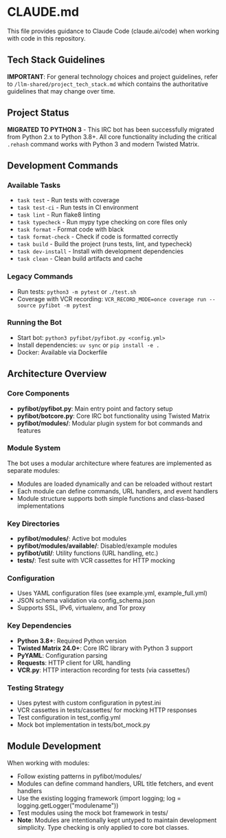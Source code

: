# CLAUDE.md

This file provides guidance to Claude Code (claude.ai/code) when working with code in this repository.

## Tech Stack Guidelines

**IMPORTANT**: For general technology choices and project guidelines, refer to `/llm-shared/project_tech_stack.md` which contains the authoritative guidelines that may change over time.

## Project Status

**MIGRATED TO PYTHON 3** - This IRC bot has been successfully migrated from Python 2.x to Python 3.8+. All core functionality including the critical `.rehash` command works with Python 3 and modern Twisted Matrix.

## Development Commands

### Available Tasks

- `task test` - Run tests with coverage
- `task test-ci` - Run tests in CI environment 
- `task lint` - Run flake8 linting
- `task typecheck` - Run mypy type checking on core files only
- `task format` - Format code with black
- `task format-check` - Check if code is formatted correctly
- `task build` - Build the project (runs tests, lint, and typecheck)
- `task dev-install` - Install with development dependencies
- `task clean` - Clean build artifacts and cache

### Legacy Commands

- Run tests: `python3 -m pytest` or `./test.sh`
- Coverage with VCR recording: `VCR_RECORD_MODE=once coverage run --source pyfibot -m pytest`

### Running the Bot

- Start bot: `python3 pyfibot/pyfibot.py <config.yml>`
- Install dependencies: `uv sync` or `pip install -e .`
- Docker: Available via Dockerfile

## Architecture Overview

### Core Components

- **pyfibot/pyfibot.py**: Main entry point and factory setup
- **pyfibot/botcore.py**: Core IRC bot functionality using Twisted Matrix
- **pyfibot/modules/**: Modular plugin system for bot commands and features

### Module System

The bot uses a modular architecture where features are implemented as separate modules:

- Modules are loaded dynamically and can be reloaded without restart
- Each module can define commands, URL handlers, and event handlers
- Module structure supports both simple functions and class-based implementations

### Key Directories

- **pyfibot/modules/**: Active bot modules
- **pyfibot/modules/available/**: Disabled/example modules
- **pyfibot/util/**: Utility functions (URL handling, etc.)
- **tests/**: Test suite with VCR cassettes for HTTP mocking

### Configuration

- Uses YAML configuration files (see example.yml, example_full.yml)
- JSON schema validation via config_schema.json
- Supports SSL, IPv6, virtualenv, and Tor proxy

### Key Dependencies

- **Python 3.8+**: Required Python version
- **Twisted Matrix 24.0+**: Core IRC library with Python 3 support
- **PyYAML**: Configuration parsing
- **Requests**: HTTP client for URL handling
- **VCR.py**: HTTP interaction recording for tests (via cassettes/)

### Testing Strategy

- Uses pytest with custom configuration in pytest.ini
- VCR cassettes in tests/cassettes/ for mocking HTTP responses
- Test configuration in test_config.yml
- Mock bot implementation in tests/bot_mock.py

## Module Development

When working with modules:

- Follow existing patterns in pyfibot/modules/
- Modules can define command handlers, URL title fetchers, and event handlers
- Use the existing logging framework (import logging; log = logging.getLogger("modulename"))
- Test modules using the mock bot framework in tests/
- **Note**: Modules are intentionally kept untyped to maintain development simplicity. Type checking is only applied to core bot classes.
